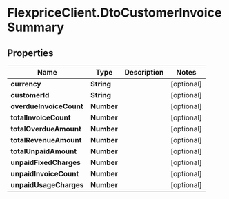 # FlexpriceClient.DtoCustomerInvoiceSummary

## Properties

Name | Type | Description | Notes
------------ | ------------- | ------------- | -------------
**currency** | **String** |  | [optional] 
**customerId** | **String** |  | [optional] 
**overdueInvoiceCount** | **Number** |  | [optional] 
**totalInvoiceCount** | **Number** |  | [optional] 
**totalOverdueAmount** | **Number** |  | [optional] 
**totalRevenueAmount** | **Number** |  | [optional] 
**totalUnpaidAmount** | **Number** |  | [optional] 
**unpaidFixedCharges** | **Number** |  | [optional] 
**unpaidInvoiceCount** | **Number** |  | [optional] 
**unpaidUsageCharges** | **Number** |  | [optional] 



